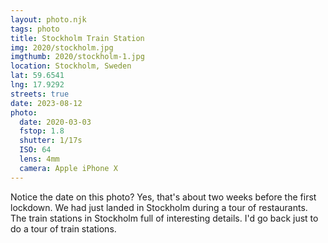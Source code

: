 ```yaml
---
layout: photo.njk
tags: photo
title: Stockholm Train Station
img: 2020/stockholm.jpg
imgthumb: 2020/stockholm-1.jpg
location: Stockholm, Sweden
lat: 59.6541
lng: 17.9292
streets: true
date: 2023-08-12
photo:
  date: 2020-03-03
  fstop: 1.8
  shutter: 1/17s
  ISO: 64
  lens: 4mm
  camera: Apple iPhone X
---
```


Notice the date on this photo? Yes, that's about two weeks before the first lockdown. We had just landed in Stockholm during a tour of restaurants. The train stations in Stockholm full of interesting details. I'd go back just to do a tour of train stations.
